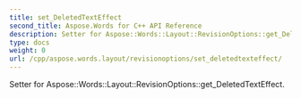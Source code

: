 ```yaml
---
title: set_DeletedTextEffect
second_title: Aspose.Words for C++ API Reference
description: Setter for Aspose::Words::Layout::RevisionOptions::get_DeletedTextEffect. 
type: docs
weight: 0
url: /cpp/aspose.words.layout/revisionoptions/set_deletedtexteffect/
---
```


Setter for Aspose::Words::Layout::RevisionOptions::get_DeletedTextEffect. 

